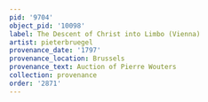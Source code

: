 ```yaml
---
pid: '9704'
object_pid: '10098'
label: The Descent of Christ into Limbo (Vienna)
artist: pieterbruegel
provenance_date: '1797'
provenance_location: Brussels
provenance_text: Auction of Pierre Wouters
collection: provenance
order: '2871'
---
```

